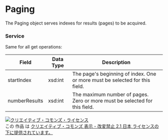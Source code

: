 # Paging
The Paging object serves indexes for results (pages) to be acquired.
### Service
Same for all get operations:

| Field | Data Type | Description | 
|---|---|---|
| startIndex| xsd:int| The page's beginning of index. One or more must be selected for this field. |
| numberResults| xsd:int| The maximum number of pages. Zero or more must be selected for this field. |
<a rel="license" href="http://creativecommons.org/licenses/by-nd/2.1/jp/"><img alt="クリエイティブ・コモンズ・ライセンス" style="border-width:0" src="https://i.creativecommons.org/l/by-nd/2.1/jp/88x31.png" /></a><br />この 作品 は <a rel="license" href="http://creativecommons.org/licenses/by-nd/2.1/jp/">クリエイティブ・コモンズ 表示 - 改変禁止 2.1 日本 ライセンスの下に提供されています。</a>
